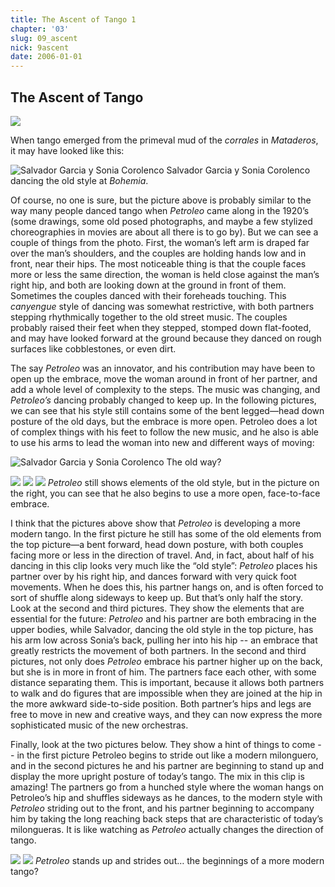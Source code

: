 ```yaml
---
title: The Ascent of Tango 1
chapter: '03'
slug: 09_ascent
nick: 9ascent
date: 2006-01-01
---
```


## The Ascent of Tango

![](/3_pics/9ascent/image002.jpg)

When tango emerged from the primeval mud of the _corrales_ in _Mataderos_, it may have looked like this:

![Salvador Garcia y Sonia Corolenco](/3_pics/9ascent/image005.jpg)
Salvador Garcia y Sonia Corolenco dancing the old style at _Bohemia_.

Of course, no one is sure, but the picture above is probably similar to the way many people danced tango when _Petroleo_ came along in the 1920’s (some drawings, some old posed photographs, and maybe a few stylized choreographies in movies are about all there is to go by). But we can see a couple of things from the photo. First, the woman’s left arm is draped far over the man’s shoulders, and the couples are holding hands low and in front, near their hips. The most noticeable thing is that the couple faces more or less the same direction, the woman is held close against the man’s right hip, and both are looking down at the ground in front of them. Sometimes the couples danced with their foreheads touching. This _canyengue_ style of dancing was somewhat restrictive, with both partners stepping rhythmically together to the old street music. The couples probably raised their feet when they stepped, stomped down flat-footed, and may have looked forward at the ground because they danced on rough surfaces like cobblestones, or even dirt.

The say _Petroleo_ was an innovator, and his contribution may have been to open up the embrace, move the woman around in front of her partner, and add a whole level of complexity to the steps. The music was changing, and _Petroleo’s_ dancing probably changed to keep up. In the following pictures, we can see that his style still contains some of the bent legged—head down posture of the old days, but the embrace is more open. Petroleo does a lot of complex things with his feet to follow the new music, and he also is able to use his arms to lead the woman into new and different ways of moving:

![Salvador Garcia y Sonia Corolenco](/3_pics/9ascent/image007.jpg)
The old way?

![](/3_pics/9ascent/image009.jpg)
![](/3_pics/9ascent/image011.jpg)
![](/3_pics/9ascent/image013.jpg)
_Petroleo_ still shows elements of the old style, but in the picture on the right, you can see
that he also begins to use a more open, face-to-face embrace.

I think that the pictures above show that _Petroleo_ is developing a more modern tango. In the first picture he still has some of the old elements from the top picture—a bent forward, head down posture, with both couples facing more or less in the direction of travel. And, in fact, about half of his dancing in this clip looks very much like the “old style”: _Petroleo_ places his partner over by his right hip, and dances forward with very quick foot movements. When he does this, his partner hangs on, and is often forced to sort of shuffle along sideways to keep up. But that’s only half the story. Look at the second and third pictures. They show the elements that are essential for the future: _Petroleo_ and his partner are both embracing in the upper bodies, while Salvador, dancing the old style in the top picture, has his arm low across Sonia’s back, pulling her into his hip -- an embrace that greatly restricts the movement of both partners. In the second and third pictures, not only does _Petroleo_ embrace his partner higher up on the back, but she is in more in front of him. The partners face each other, with some distance separating them. This is important, because it allows both partners to walk and do figures that are impossible when they are joined at the hip in the more awkward side-to-side position. Both partner’s hips and legs are free to move in new and creative ways, and they can now express the more sophisticated music of the new orchestras.

Finally, look at the two pictures below. They show a hint of things to come -- in the first picture Petroleo begins to stride out like a modern milonguero, and in the second pictures he and his partner are beginning to stand up and display the more upright posture of today’s tango. The mix in this clip is amazing! The partners go from a hunched style where the woman hangs on Petroleo’s hip and shuffles sideways as he dances, to the modern style with _Petroleo_ striding out to the front, and his partner beginning to accompany him by taking the long reaching back steps that are characteristic of today’s milongueras. It is like watching as _Petroleo_ actually changes the direction of tango.

![](/3_pics/9ascent/image015.jpg)
![](/3_pics/9ascent/image017.jpg)
_Petroleo_ stands up and strides out… the beginnings of a more modern tango?
